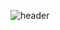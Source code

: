 ![header](https://capsule-render.vercel.app/api?type=wave&color=auto&height=300&section=header&text=Hello👋%20I'm%20MINSEO🤪&fontSize=60)



<!--
![Anurag's GitHub stats](https://github-readme-stats.vercel.app/api?username=imkmsh&count_private=true&show_icons=true&theme=default)



**imkmsh/imkmsh** is a ✨ _special_ ✨ repository because its `README.md` (this file) appears on your GitHub profile.

Here are some ideas to get you started:

- 🔭 I’m currently working on ...
- 🌱 I’m currently learning ...
- 👯 I’m looking to collaborate on ...
- 🤔 I’m looking for help with ...
- 💬 Ask me about ...
- 📫 How to reach me: ...
- 😄 Pronouns: ...
- ⚡ Fun fact: ...
-->
